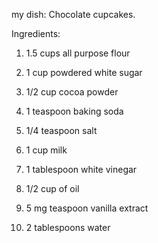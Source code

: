 my dish: 
Chocolate cupcakes.

Ingredients:

 1. 1.5 cups all purpose flour

 2. 1 cup powdered white sugar

 3. 1/2 cup cocoa powder

 4. 1 teaspoon baking soda

 5. 1/4 teaspoon salt

 6. 1 cup milk

 7. 1 tablespoon white vinegar

 8. 1/2 cup of oil

 9. 5 mg teaspoon vanilla extract

 10. 2 tablespoons water
